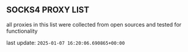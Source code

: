## SOCKS4 PROXY LIST

all proxies in this list were collected from open sources and tested for functionality

last update: `2025-01-07 16:20:06.690865+00:00`